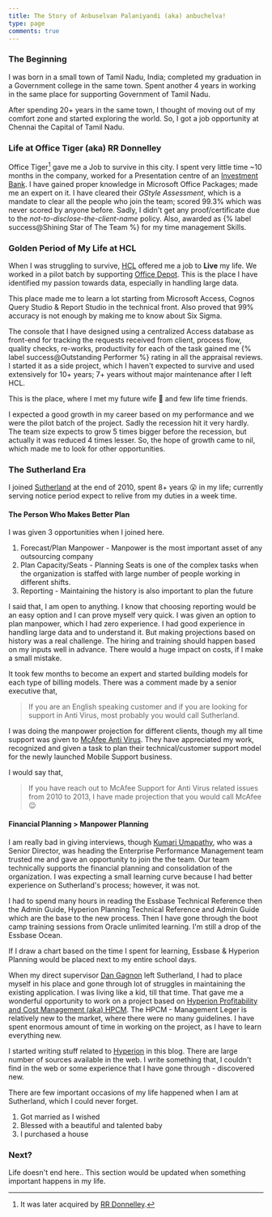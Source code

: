 ```yaml
---
title: The Story of Anbuselvan Palaniyandi (aka) anbuchelva!
type: page
comments: true
---
```

### The Beginning
I was born in a small town of Tamil Nadu, India; completed my graduation in a Government college in the same town. Spent another 4 years in working in the same place for supporting Government of Tamil Nadu.

After spending 20+ years in the same town, I thought of moving out of my comfort zone and started exploring the world. So, I got a job opportunity at Chennai the Capital of Tamil Nadu.

### Life at Office Tiger (aka) RR Donnelley
Office Tiger[^1] gave me a Job to survive in this city. I spent very little time ~10 months in the company, worked for a Presentation centre of an [Investment Bank](https://en.wikipedia.org/wiki/Goldman_Sachs). I have gained proper knowledge in Microsoft Office Packages; made me an expert on it. I have cleared their _GStyle Assessment_, which is a mandate to clear all the people who join the team; scored 99.3% which was never scored by anyone before.  Sadly, I didn't get any proof/certificate due to the _not-to-disclose-the-client-name_ policy.  Also, awarded as {% label success@Shining Star of The Team %} for my time management Skills.

[^1]: It was later acquired by [RR Donnelley](https://en.wikipedia.org/wiki/RR_Donnelley).

### Golden Period of My Life at HCL
When I was struggling to survive, [HCL](https://en.wikipedia.org/wiki/HCL_Technologies) offered me a job to **Live** my life. We worked in a pilot batch by supporting [Office Depot](https://en.wikipedia.org/wiki/Office_Depot). This is the place I have identified my passion towards data, especially in handling large data.

This place made me to learn a lot starting from Microsoft Access, Cognos Query Studio & Report Studio in the technical front.  Also proved that 99% accuracy is not enough by making me to know about Six Sigma.

The console that I have designed using a centralized Access database as front-end for tracking the requests received from client, process flow, quality checks, re-works, productivity for each of the task gained me {% label success@Outstanding Performer %} rating in all the appraisal reviews. I started it as a side project, which I haven't expected to survive and used extensively for 10+ years; 7+ years without major maintenance after I left HCL.

This is the place, where I met my future wife 💓 and few life time friends.

I expected a good growth in my career based on my performance and we were the pilot batch of the project.  Sadly the recession hit it very hardly.  The team size expects to grow 5 times bigger before the recession, but actually it was reduced 4 times lesser. So, the hope of growth came to nil, which made me to look for other opportunities.

### The Sutherland Era
I joined [Sutherland](https://www.linkedin.com/company/sutherland-global-services) at the end of 2010, spent 8+ years 😮 in my life; currently serving notice period expect to relive from my duties in a week time. 

#### The Person Who Makes Better Plan
I was given 3 opportunities when I joined here.
1. Forecast/Plan Manpower - Manpower is the most important asset of any outsourcing company
2. Plan Capacity/Seats - Planning Seats is one of the complex tasks when the organization is staffed with large number of people working in different shifts.
3. Reporting - Maintaining the history is also important to plan the future
   
I said that, I am open to anything.  I know that choosing reporting would be an easy option and I can prove myself very quick. I was given an option to plan manpower, which I had zero experience.  I had good experience in handling large data and to understand it.  But making projections based on history was a real challenge.  The hiring and training should happen based on my inputs well in advance.  There would a huge impact on costs, if I make a small mistake.

It took few months to become an expert and started building models for each type of billing models.  There was a comment made by a senior executive that,

>If you are an English speaking customer and if you are looking for support in Anti Virus, most probably you would call Sutherland.

I was doing the manpower projection for different clients, though my all time support was given to [McAfee Anti Virus](https://en.wikipedia.org/wiki/McAfee).  They have appreciated my work, recognized and given a task to plan their technical/customer support model for the newly launched Mobile Support business.

I would say that,

>If you have reach out to McAfee Support for Anti Virus related issues from 2010 to 2013, I have made projection that you would call McAfee 😉

#### Financial Planning > Manpower Planning
I am really bad in giving interviews, though [Kumari Umapathy](https://www.linkedin.com/in/kumariumapathy/), who was a Senior Director, was heading the Enterprise Performance Management team trusted me and gave an opportunity to join the the team. Our team technically supports the financial planning and consolidation of the organization. I was expecting a small learning curve because I had better experience on Sutherland's process; however, it was not.

I had to spend many hours in reading the Essbase Technical Reference then the Admin Guide, Hyperion Planning Technical Reference and Admin Guide which are the base to the new process. Then I have gone through the boot camp training sessions from Oracle unlimited learning.  I'm still a drop of the Essbase Ocean.

If I draw a chart based on the time I spent for learning, Essbase & Hyperion Planning would be placed next to my entire school days.

When my direct supervisor [Dan Gagnon](https://ca.linkedin.com/in/dan-gagnon-56b05249) left Sutherland, I had to place myself in his place and gone through lot of struggles in maintaining the existing application.  I was living like a kid, till that time.  That gave me a wonderful opportunity to work on a project based on [Hyperion Profitability and Cost Management (aka) HPCM](https://www.oracle.com/technetwork/middleware/profit-cost-management/overview/index.html). The HPCM - Management Leger is relatively new to the market, where there were no many guidelines. I have spent enormous amount of time in working on the project, as I have to learn everything new.

I started writing stuff related to [Hyperion](/Hyperion) in this blog. There are large number of sources available in the web. I write something that, I couldn't find in the web or some experience that I have gone through - discovered new.

There are few important occasions of my life happened when I am at Sutherland, which I could never forget.
1. Got married as I wished
2. Blessed with a beautiful and talented baby
3. I purchased a house

### Next?
Life doesn't end here.. This section would be updated when something important happens in my life.